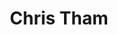 ---
title: 'Chris Tham'
description: 'Hello World'
contact: 'chris@christham.net'
image: ./Chris Tham.jpg
---